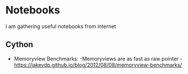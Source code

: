 Notebooks
================

I am gathering useful notebooks from internet

Cython
------
* Memoryview Benchmarks:
    -Memoryviews are as fast as raw pointer
        -https://jakevdp.github.io/blog/2012/08/08/memoryview-benchmarks/
